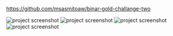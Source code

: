https://github.com/msasmitoaw/binar-gold-challange-two

<img src="./example1.png" alt="project screenshot">
<img src="./example2.png" alt="project screenshot">
<img src="./example3.png" alt="project screenshot">
<img src="./example4.png" alt="project screenshot">

